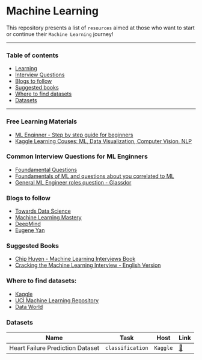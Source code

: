 # Machine Learning

This repository presents a list of `resources` aimed at those who want to start or continue their `Machine Learning` journey! 

---

### Table of contents
* [Learning](#Learning)
* [Interview Questions](#interview)
* [Blogs to follow](#blogs)
* [Suggested books](#books)
* [Where to find datasets](#host_datasets)
* [Datasets](#datasets)

---
<a name="Learning"/>

### Free Learning Materials

* [ML Enginner - Step by step guide for beginners](https://www.simplilearn.com/tutorials/machine-learning-tutoria)
* [Kaggle Learning Couses: ML, Data Visualization, Computer Vision, NLP](https://www.kaggle.com/learn)
<a name="interview"/>

### Common Interview Questions for ML Enginners

* [Foundamental Questions](https://www.springboard.com/blog/ai-machine-learning/machine-learning-interview-questions/)
* [Foundamentals of ML and questions about you correlated to ML](https://www.globalguideline.com/interview_questions/pdf/Machine-Learning-Engineer-Interview-Questions-and-Answers-2194.pdf)
* [General ML Engineer roles question - Glassdor](https://www.glassdoor.co.uk/Interview/machine-learning-engineer-interview-questions-SRCH_KO0,25.htm?countryRedirect=true)

<a name="blogs"/>

### Blogs to follow
* [Towards Data Science](https://towardsdatascience.com)
* [Machine Learning Mastery](https://machinelearningmastery.com)
* [DeepMind](https://deepmind.com/blog)
* [Eugene Yan](https://eugeneyan.com)


<a name="books"/>

### Suggested Books 
* [Chip Huyen - Machine Learning Interviews Book](https://huyenchip.com/ml-interviews-book/)
* [Cracking the Machine Learning Interview - English Version](https://www.amazon.it/Cracking-Machine-Learning-Interview-English-ebook/dp/B07K4Y6T3J/ref=sr_1_1?__mk_it_IT=)


<a name="host_datasets"/>

### Where to find datasets:
* [Kaggle](https://www.kaggle.com)
* [UCI Machine Learning Repository](https://archive.ics.uci.edu/ml/index.php)
* [Data World](https://data.world/datasets/open-data)


<a name="datasets"/>

### Datasets

| Name | Task | Host | Link | 
| ---- | ------- | ---- | --- |
| Heart Failure Prediction Dataset | `classification` | `Kaggle` | [🔗](https://www.kaggle.com) |

